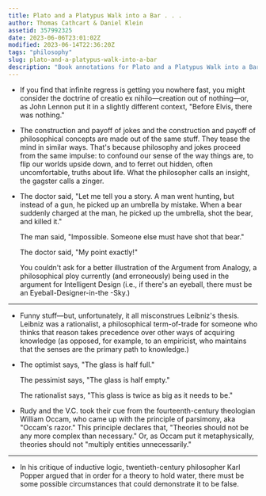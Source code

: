 ```yaml
---
title: Plato and a Platypus Walk into a Bar . . .
author: Thomas Cathcart & Daniel Klein
assetid: 357992325
date: 2023-06-06T23:01:02Z
modified: 2023-06-14T22:36:20Z
tags: "philosophy"
slug: plato-and-a-platypus-walk-into-a-bar
description: "Book annotations for Plato and a Platypus Walk into a Bar . . . by Thomas Cathcart & Daniel Klein"
---
```


*  If you find that infinite regress is getting you nowhere fast, you might consider the doctrine of creatio ex  nihilo—creation out of nothing—or, as John Lennon  put it in a slightly different context, "Before Elvis, there  was nothing."

*  The construction and payoff of  jokes and the construction and payoff of philosophical concepts are made out of the same stuff. They tease the mind in  similar ways. That's because philosophy and jokes proceed  from the same impulse: to confound our sense of the way  things are, to flip our worlds upside down, and to ferret out  hidden, often uncomfortable, truths about life. What the philosopher calls an insight, the gagster calls a zinger.

*  The doctor said, "Let me tell you a story. A man went  hunting, but instead of a gun, he picked up an umbrella by  mistake. When a bear suddenly charged at the man, he picked  up the umbrella, shot the bear, and killed it."
   
   The man said, "Impossible. Someone else must have shot  that bear."
   
   The doctor said, "My point exactly!"
   
   You couldn't ask for a better illustration of the Argument  from Analogy, a philosophical ploy currently (and erroneously) being used in the argument for Intelligent Design (i.e.,  if there's an eyeball, there must be an Eyeball-Designer-in-the -Sky.)

---

*  Funny stuff—but, unfortunately, it all misconstrues Leibniz's thesis. Leibniz was a rationalist, a philosophical term-of-trade for someone who thinks that reason takes precedence  over other ways of acquiring knowledge (as opposed, for  example, to an empiricist, who maintains that the senses are  the primary path to knowledge.)

*  The optimist says, "The glass is half full."
   
   The pessimist says, "The glass is half empty."
   
   The rationalist says, "This glass is twice as big as it needs  to be."

*  Rudy and the V.C. took their cue from the fourteenth-century theologian William Occam, who came up with the  principle of parsimony, aka "Occam's razor." This principle  declares that, "Theories should not be any more complex  than necessary." Or, as Occam put it metaphysically, theories  should not "multiply entities unnecessarily."

---

*  In his critique of  inductive logic, twentieth-century philosopher Karl Popper argued that in order for a theory to hold water, there  must be some possible circumstances that could demonstrate it to be false.

